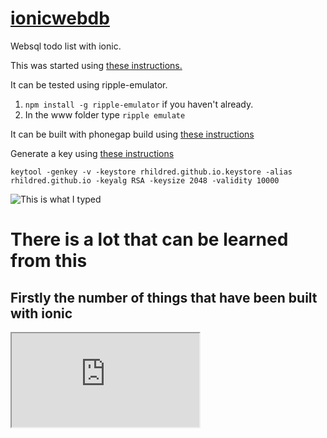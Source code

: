 # <a href="https://github.com/rhildred/ionicwebdb" target="_blank">ionicwebdb</a>
Websql todo list with ionic.

This was started using <a href="https://ionicframework.com/docs/v1/getting-started/" target="_blank">these instructions.</a>

It can be tested using ripple-emulator.

1. `npm install -g ripple-emulator` if you haven't already.
1. In the www folder type `ripple emulate`

It can be built with phonegap build using [these instructions](https://pointdeveloper.com/how-to-build-ionic-app-with-phonegap-build/)

Generate a key using [these instructions](https://coderwall.com/p/r09hoq/android-generate-release-debug-keystores)

`keytool -genkey -v -keystore rhildred.github.io.keystore -alias rhildred.github.io -keyalg RSA -keysize 2048 -validity 10000`

![This is what I typed](https://rhildred.github.io/ionicwebdb/readmeimages/KeytoolCapture.PNG "What I typed")

# There is a lot that can be learned from this

## Firstly the number of things that have been built with ionic

<iframe src="https://showcase.ionicframework.com/apps/archive" style="max-width: 100vw;max-height:80vh;overflow: scroll;"></iframe>

